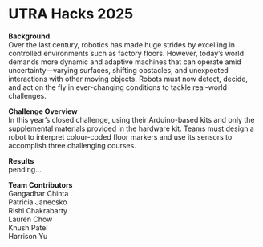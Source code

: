# UTRA Hacks 2025

**Background**  
Over the last century, robotics has made huge strides by excelling in controlled environments such as factory floors. However, today’s world demands more dynamic and adaptive machines that can operate amid uncertainty—varying surfaces, shifting obstacles, and unexpected interactions with other moving objects. Robots must now detect, decide, and act on the fly in ever-changing conditions to tackle real-world challenges.

**Challenge Overview**  
In this year’s closed challenge, using their Arduino-based kits and only the supplemental materials provided in the hardware kit. Teams must design a robot to interpret colour-coded floor markers and use its sensors to accomplish three challenging courses.

**Results**  
pending...


**Team Contributors**  
Gangadhar Chinta  
Patricia Janecsko  
Rishi Chakrabarty  
Lauren Chow  
Khush Patel  
Harrison Yu  
